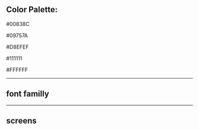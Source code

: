 ## Color Palette:

#00838C 

#09757A

#D8EFEF

#111111

#FFFFFF

----
## font familly

----
## screens 